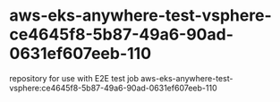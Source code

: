 # aws-eks-anywhere-test-vsphere-ce4645f8-5b87-49a6-90ad-0631ef607eeb-110
repository for use with E2E test job aws-eks-anywhere-test-vsphere:ce4645f8-5b87-49a6-90ad-0631ef607eeb-110
